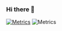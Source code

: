### Hi there 👋

<!--
**sharms/sharms** is a ✨ _special_ ✨ repository because its `README.md` (this file) appears on your GitHub profile.

Here are some ideas to get you started:

- 🔭 I’m currently working on ...
- 🌱 I’m currently learning ...
- 👯 I’m looking to collaborate on ...
- 🤔 I’m looking for help with ...
- 💬 Ask me about ...
- 📫 How to reach me: ...
- 😄 Pronouns: ...
- ⚡ Fun fact: ...
-->

[![Metrics](https://github.com/sharms/sharms/actions/workflows/main.yml/badge.svg)](https://github.com/sharms/sharms/actions/workflows/main.yml)
![Metrics](https://metrics.lecoq.io/sharms?template=terminal&achievements=1&lines=1&repositories=1&base.indepth=false&repositories=100&repositories.batch=100&repositories.forks=false&repositories.affiliations=owner&achievements.threshold=C&achievements.secrets=true&achievements.display=detailed&achievements.limit=0&config.timezone=America%2FDenver)

